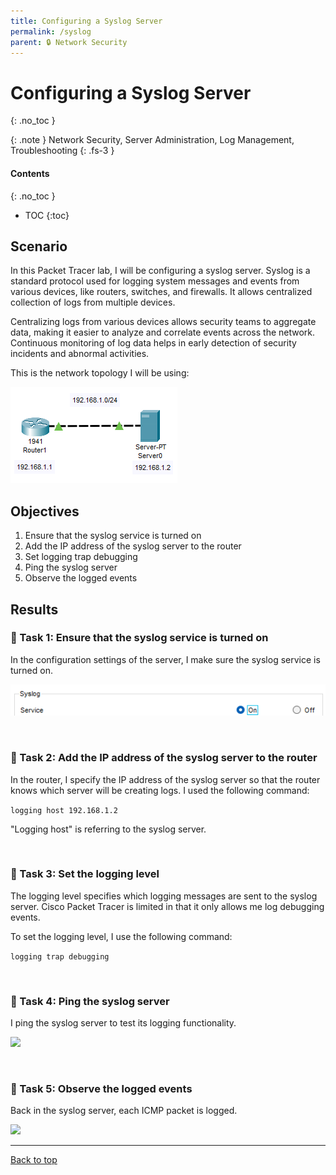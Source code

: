 ```yaml
---
title: Configuring a Syslog Server
permalink: /syslog
parent: 🔒 Network Security
---
```

# Configuring a Syslog Server
{: .no_toc }

{: .note }
Network Security, Server Administration, Log Management, Troubleshooting
{: .fs-3 }

#### Contents
{: .no_toc }
- TOC
{:toc}

## Scenario
In this Packet Tracer lab, I will be configuring a syslog server. Syslog is a standard protocol used for logging system messages and events from various devices, like routers, switches, and firewalls. It allows centralized collection of logs from multiple devices.

Centralizing logs from various devices allows security teams to aggregate data, making it easier to analyze and correlate events across the network. Continuous monitoring of log data helps in early detection of security incidents and abnormal activities.

This is the network topology I will be using:

![](/assets/images/101netplus/56_syslog/topology.png)

## Objectives

1. Ensure that the syslog service is turned on
2. Add the IP address of the syslog server to the router
3. Set logging trap debugging
4. Ping the syslog server
5. Observe the logged events

## Results
### 📄 Task 1: Ensure that the syslog service is turned on

In the configuration settings of the server, I make sure the syslog service is turned on.

![](/assets/images/101netplus/56_syslog/syslog_on.png)

<br>

### 📄 Task 2: Add the IP address of the syslog server to the router

In the router, I specify the IP address of the syslog server so that the router knows which server will be creating logs. I used the following command:

```logging host 192.168.1.2```

"Logging host" is referring to the syslog server.

<br>

### 📄 Task 3: Set the logging level

The logging level specifies which logging messages are sent to the syslog server. Cisco Packet Tracer is limited in that it only allows me log debugging events.

To set the logging level, I use the following command:

```logging trap debugging```

<br>

### 📄 Task 4: Ping the syslog server

I ping the syslog server to test its logging functionality.

![](/assets/images/101netplus/56_syslog/router_ping.png)

<br>

### 📄 Task 5: Observe the logged events

Back in the syslog server, each ICMP packet is logged.

![](/assets/images/101netplus/56_syslog/syslog_pinglog.png)

---

<a href="#top" id="back-to-top">Back to top</a>